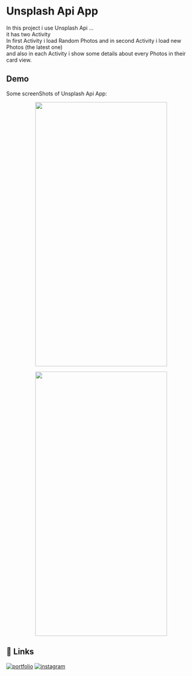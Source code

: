 # Unsplash Api App

In this project i use Unsplash Api ...<br />
it has two Activity <br />
In first Activity i load Random Photos and in second Activity i load new Photos (the latest one) <br /> and also in each Activity i show some details about every Photos in their card view.

## Demo

Some screenShots of Unsplash Api App:

<p align="center">
<img src="https://user-images.githubusercontent.com/81583283/232149192-dc0d3716-06ac-4ace-bc55-c09928d6c47f.png" width="350" height="700">
</p>
<p align="center">
<img src="https://user-images.githubusercontent.com/81583283/232146877-17643a15-fe68-47fb-865a-476abe6ede7c.png" width="350" height="700">
</p>



## 🔗 Links
[![portfolio](https://img.shields.io/badge/download_apk_file-000?style=for-the-badge&logo=ko-fi&logoColor=white)](https://github.com/AlirezaJahangiri/UnsplashApi/blob/main/app/release/app-release.apk?raw=true)
[![instagram](https://img.shields.io/badge/instagram-1DA1F2?style=for-the-badge&logo=instagram&logoColor=red)](https://www.instagram.com/awli.io/)
